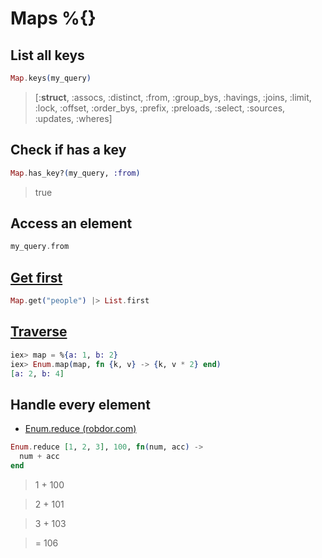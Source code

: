 # Maps %{}

## List all keys

```ex
Map.keys(my_query)
```
> [:__struct__, :assocs, :distinct, :from, :group_bys, :havings, :joins, :limit,
> :lock, :offset, :order_bys, :prefix, :preloads, :select, :sources, :updates,
> :wheres]

## Check if has a key

```ex
Map.has_key?(my_query, :from)
```
> true


## Access an element

```ex
my_query.from
```

## [Get first](https://joyofelixir.com/10-maps/)

```ex
Map.get("people") |> List.first
```

## [Traverse](https://hexdocs.pm/elixir/Enum.html)

```ex
iex> map = %{a: 1, b: 2}
iex> Enum.map(map, fn {k, v} -> {k, v * 2} end)
[a: 2, b: 4]
```

## Handle every element

* [Enum.reduce (robdor.com)](https://robdor.com/2015/01/22/elixir-enum-reduce/)

```ex
Enum.reduce [1, 2, 3], 100, fn(num, acc) ->
  num + acc
end
````
> 1 + 100

> 2 + 101

> 3 + 103

> = 106
